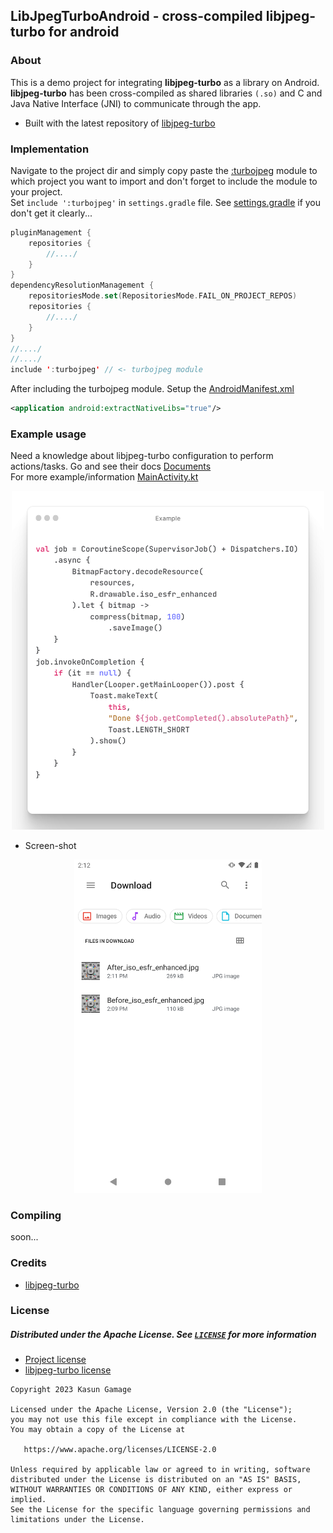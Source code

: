 ## LibJpegTurboAndroid - cross-compiled libjpeg-turbo for android

### About

This is a demo project for integrating **libjpeg-turbo** as a library on Android.
**libjpeg-turbo** has been cross-compiled as shared libraries `(.so)` and C and Java Native Interface (JNI) to communicate through the app.<br />

* Built with the latest repository of [libjpeg-turbo]("https://github.com/libjpeg-turbo/libjpeg-turbo/releases")

### Implementation

Navigate to the project dir and simply copy paste the [:turbojpeg](turbojpeg) module to which project you want to import and don't
forget to include the module to your project. <br />
Set `include ':turbojpeg'` in `settings.gradle` file. See [settings.gradle](settings.gradle) if you don't get it clearly...

```kotlin
pluginManagement {
    repositories {
        //..../
    }
}
dependencyResolutionManagement {
    repositoriesMode.set(RepositoriesMode.FAIL_ON_PROJECT_REPOS)
    repositories {
        //..../
    }
}
//..../
//..../
include ':turbojpeg' // <- turbojpeg module 
```

After including the turbojpeg module. Setup the [AndroidManifest.xml](app/src/main/AndroidManifest.xml)

```xml
<application android:extractNativeLibs="true"/>
```

### Example usage

Need a knowledge about libjpeg-turbo configuration to perform actions/tasks. Go and see their docs [Documents](https://libjpeg-turbo.org/Documentation/Documentation)<br />
For more example/information [MainActivity.kt](app/src/main/java/com/mrkazofficial/libjpegturbo/MainActivity.kt)

<div align="center">
	<img src="art/example.png" width="500">
</div>

* Screen-shot
<div align="center">
	<img src="art/Screenshot_1684399343.png" width="300">
</div>

### Compiling

soon...

### Credits

- [libjpeg-turbo]("https://github.com/libjpeg-turbo/libjpeg-turbo")

### License

##### Distributed under the Apache License. See [`LICENSE`](LICENSE) for more information

* [Project license](LICENSE)
* [libjpeg-turbo license](https://github.com/libjpeg-turbo/libjpeg-turbo/blob/main/LICENSE.md)

```
Copyright 2023 Kasun Gamage

Licensed under the Apache License, Version 2.0 (the "License");
you may not use this file except in compliance with the License.
You may obtain a copy of the License at

   https://www.apache.org/licenses/LICENSE-2.0

Unless required by applicable law or agreed to in writing, software
distributed under the License is distributed on an "AS IS" BASIS,
WITHOUT WARRANTIES OR CONDITIONS OF ANY KIND, either express or implied.
See the License for the specific language governing permissions and
limitations under the License.
```
